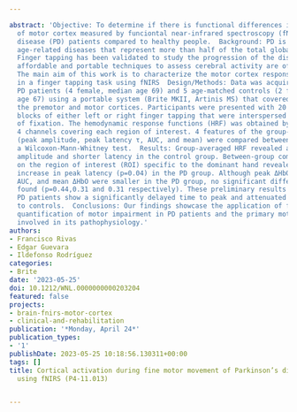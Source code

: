 ---
abstract: 'Objective: To determine if there is functional differences in activation
  of motor cortex measured by funciontal near-infrared spectroscopy (fNIRS) on Parkinson’s
  disease (PD) patients compared to healthy people.  Background: PD is one of the
  age-related diseases that represent more than half of the total global disease burden.
  Finger tapping has been validated to study the progression of the disease. However,
  affordable and portable techniques to assess cerebral activity are often missing.
  The main aim of this work is to characterize the motor cortex response of PD patients
  in a finger tapping task using fNIRS  Design/Methods: Data was acquired from 10
  PD patients (4 female, median age 69) and 5 age-matched controls (2 female, median
  age 67) using a portable system (Brite MKII, Artinis MS) that covered bilaterally
  the premotor and motor cortices. Participants were presented with 20 randomly assigned
  blocks of either left or right finger tapping that were interspersed with 20–23s
  of fixation. The hemodynamic response functions (HRF) was obtained by averaging
  4 channels covering each region of interest. 4 features of the group-averaged HRF
  (peak amplitude, peak latency τ, AUC, and mean) were compared between groups with
  a Wilcoxon-Mann-Whitney test.  Results: Group-averaged HRF revealed a greater peak
  amplitude and shorter latency in the control group. Between-group comparisons focused
  on the region of interest (ROI) specific to the dominant hand revealed a significant
  increase in peak latency (p=0.04) in the PD group. Although peak ΔHbO, integrated
  AUC, and mean ΔHbO were smaller in the PD group, no significant differences were
  found (p=0.44,0.31 and 0.31 respectively). These preliminary results suggest that
  PD patients show a significantly delayed time to peak and attenuated HRF, as compared
  to controls.  Conclusions: Our findings showcase the application of fNIRS for the
  quantification of motor impairment in PD patients and the primary motor cortex is
  involved in its pathophysiology.'
authors:
- Francisco Rivas
- Edgar Guevara
- Ildefonso Rodríguez
categories:
- Brite
date: '2023-05-25'
doi: 10.1212/WNL.0000000000203204
featured: false
projects:
- brain-fnirs-motor-cortex
- clinical-and-rehabilitation
publication: '*Monday, April 24*'
publication_types:
- '1'
publishDate: 2023-05-25 10:18:56.130311+00:00
tags: []
title: Cortical activation during fine motor movement of Parkinson’s disease patients
  using fNIRS (P4-11.013)

---
